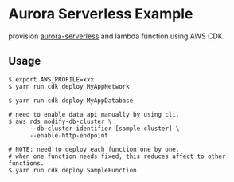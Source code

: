 # Aurora Serverless Example

provision [aurora-serverless](https://docs.aws.amazon.com/AmazonRDS/latest/AuroraUserGuide/aurora-serverless.html) and lambda function using AWS CDK.

## Usage

```
$ export AWS_PROFILE=xxx
$ yarn run cdk deploy MyAppNetwork

$ yarn run cdk deploy MyAppDatabase

# need to enable data api manually by using cli.
$ aws rds modify-db-cluster \
      --db-cluster-identifier [sample-cluster] \
      --enable-http-endpoint

# NOTE: need to deploy each function one by one.
# when one function needs fixed, this reduces affect to other functions.
$ yarn run cdk deploy SampleFunction
```
